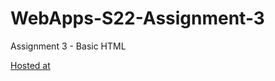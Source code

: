 # WebApps-S22-Assignment-3
Assignment 3 - Basic HTML

<a href="https://github.com/44-563-Web-Apps-S22/webapps-s22-assignment-3-Narendarkatta/settings/pages">Hosted at</a>

